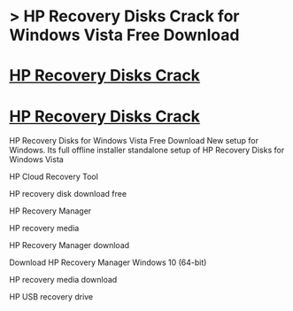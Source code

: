 # > HP Recovery Disks Crack for Windows Vista Free Download

# [HP Recovery Disks Crack ](https://technicalworld.co/after-verification-click-go-to-download/)

  # [HP Recovery Disks Crack ](https://technicalworld.co/after-verification-click-go-to-download/)

  HP Recovery Disks for Windows Vista Free Download New setup for Windows. Its full offline installer standalone setup of HP Recovery Disks for Windows Vista

HP Cloud Recovery Tool

HP recovery disk download free

HP Recovery Manager

HP recovery media

HP Recovery Manager download

Download HP Recovery Manager Windows 10 (64-bit)

HP recovery media download

HP USB recovery drive
